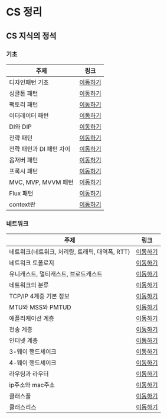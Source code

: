 # CS 정리

## CS 지식의 정석

### 기초

| 주제                     | 링크                                                                                                          |
| ------------------------ | ------------------------------------------------------------------------------------------------------------- |
| 디자인패턴 기초          | [이동하기](https://github.com/CHOIJUNHYUK01/cs_wiki/blob/main/CS-vible-lecture/basic/design-pattern.md)       |
| 싱글톤 패턴              | [이동하기](https://github.com/CHOIJUNHYUK01/cs_wiki/blob/main/CS-vible-lecture/basic/singleton-pattern.md)    |
| 팩토리 패턴              | [이동하기](https://github.com/CHOIJUNHYUK01/cs_wiki/blob/main/CS-vible-lecture/basic/factory-pattern.md)      |
| 이터레이터 패턴          | [이동하기](https://github.com/CHOIJUNHYUK01/cs_wiki/blob/main/CS-vible-lecture/basic/iterator-pattern.md)     |
| DI와 DIP                 | [이동하기](https://github.com/CHOIJUNHYUK01/cs_wiki/blob/main/CS-vible-lecture/basic/dependency-injection.md) |
| 전략 패턴                | [이동하기](https://github.com/CHOIJUNHYUK01/cs_wiki/blob/main/CS-vible-lecture/basic/strategy-pattern.md)     |
| 전략 패턴과 DI 패턴 차이 | [이동하기](https://github.com/CHOIJUNHYUK01/cs_wiki/blob/main/CS-vible-lecture/basic/diff-pattern.md)         |
| 옵저버 패턴              | [이동하기](https://github.com/CHOIJUNHYUK01/cs_wiki/blob/main/CS-vible-lecture/basic/observer-pattern.md)     |
| 프록시 패턴              | [이동하기](https://github.com/CHOIJUNHYUK01/cs_wiki/blob/main/CS-vible-lecture/basic/proxy-pattern.md)        |
| MVC, MVP, MVVM 패턴      | [이동하기](https://github.com/CHOIJUNHYUK01/cs_wiki/blob/main/CS-vible-lecture/basic/mvc-pattern.md)          |
| Flux 패턴                | [이동하기](https://github.com/CHOIJUNHYUK01/cs_wiki/blob/main/CS-vible-lecture/basic/flux-pattern.md)         |
| context란                | [이동하기](https://github.com/CHOIJUNHYUK01/cs_wiki/blob/main/CS-vible-lecture/basic/what-is-context.md)      |

### 네트워크

| 주제                                            | 링크                                                                                                         |
| ----------------------------------------------- | ------------------------------------------------------------------------------------------------------------ |
| 네트워크(네트워크, 처리량, 트래픽, 대역폭, RTT) | [이동하기](https://github.com/CHOIJUNHYUK01/cs_wiki/blob/main/CS-vible-lecture/network/about-network.md)     |
| 네트워크 토폴로지                               | [이동하기](https://github.com/CHOIJUNHYUK01/cs_wiki/blob/main/CS-vible-lecture/network/network-topology.md)  |
| 유니캐스트, 멀티캐스트, 브로드캐스트            | [이동하기](https://github.com/CHOIJUNHYUK01/cs_wiki/blob/main/CS-vible-lecture/network/about-casting.md)     |
| 네트워크의 분류                                 | [이동하기](https://github.com/CHOIJUNHYUK01/cs_wiki/blob/main/CS-vible-lecture/network/kind-of-network.md)   |
| TCP/IP 4계층 기본 정보                          | [이동하기](https://github.com/CHOIJUNHYUK01/cs_wiki/blob/main/CS-vible-lecture/network/about-tcp-and-ip.md)  |
| MTU와 MSS와 PMTUD                               | [이동하기](https://github.com/CHOIJUNHYUK01/cs_wiki/blob/main/CS-vible-lecture/network/mtu-and-mss.md)       |
| 애플리케이션 계층                               | [이동하기](https://github.com/CHOIJUNHYUK01/cs_wiki/blob/main/CS-vible-lecture/network/application-layer.md) |
| 전송 계층                                       | [이동하기](https://github.com/CHOIJUNHYUK01/cs_wiki/blob/main/CS-vible-lecture/network/transport-layer.md)   |
| 인터넷 계층                                     | [이동하기](https://github.com/CHOIJUNHYUK01/cs_wiki/blob/main/CS-vible-lecture/network/network-layer.md)     |
| 3-웨이 핸드셰이크                               | [이동하기](https://github.com/CHOIJUNHYUK01/cs_wiki/blob/main/CS-vible-lecture/network/handshake-three.md)   |
| 4-웨이 핸드셰이크                               | [이동하기](https://github.com/CHOIJUNHYUK01/cs_wiki/blob/main/CS-vible-lecture/network/handshake-four.md)    |
| 라우팅과 라우터                                 | [이동하기](https://github.com/CHOIJUNHYUK01/cs_wiki/blob/main/CS-vible-lecture/network/about-routing.md)     |
| ip주소와 mac주소                                | [이동하기](https://github.com/CHOIJUNHYUK01/cs_wiki/blob/main/CS-vible-lecture/network/about-ip-mac.md)      |
| 클래스풀                                        | [이동하기](https://github.com/CHOIJUNHYUK01/cs_wiki/blob/main/CS-vible-lecture/network/about-classful.md)    |
| 클래스리스                                      | [이동하기](https://github.com/CHOIJUNHYUK01/cs_wiki/blob/main/CS-vible-lecture/network/about-classless.md)   |
